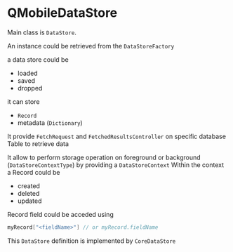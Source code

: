 # QMobileDataStore

Main class is `DataStore`. 

An instance could be retrieved from the `DataStoreFactory`

a data store could be
- loaded
- saved
- dropped

it can store
- `Record`
- metadata (`Dictionary`)

It provide `FetchRequest` and `FetchedResultsController` on specific database Table to retrieve data

It allow to perform storage operation on foreground or background (`DataStoreContextType`) by providing a `DataStoreContext`
Within the context a Record could be
- created
- deleted
- updated

Record field could be acceded using
```swift
myRecord["<fieldName>"] // or myRecord.fieldName
```

This `DataStore` definition is implemented by `CoreDataStore`
